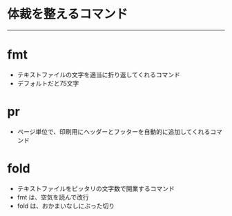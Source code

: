 # 体裁を整えるコマンド
***
# fmt
* テキストファイルの文字を適当に折り返してくれるコマンド
* デフォルトだと75文字

# pr
* ページ単位で、印刷用にヘッダーとフッターを自動的に追加してくれるコマンド

# fold
* テキストファイルをピッタリの文字数で開業するコマンド
* fmt は、空気を読んで改行
* fold は、おかまいなしにぶった切り